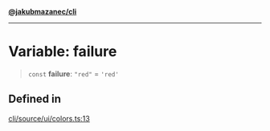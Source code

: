 [**@jakubmazanec/cli**](../../../README.md)

---

# Variable: failure

> `const` **failure**: `"red"` = `'red'`

## Defined in

[cli/source/ui/colors.ts:13](https://github.com/jakubmazanec/tools/blob/0633c96618f3c6692ade528aee0f27ac091468a5/packages/cli/source/ui/colors.ts#L13)

